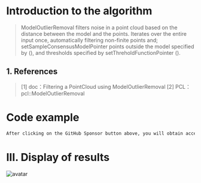 #  Introduction to the algorithm 

>  ModelOutlierRemoval filters noise in a point cloud based on the distance between the model and the points. Iterates over the entire input once, automatically filtering non-finite points and; setSampleConsensusModelPointer points outside the model specified by (), and thresholds specified by setThreholdFunctionPointer (). 

##  1. References 

>  [1] doc：Filtering a PointCloud using ModelOutlierRemoval [2] PCL：pcl::ModelOutlierRemoval 

#  Code example 

  ```python  
After clicking on the GitHub Sponsor button above, you will obtain access permissions to my private code repository ( https://github.com/slowlon/my_code_bar ) to view this blog code. By searching the code number of this blog, you can find the code you need, code number is: 2024020309574257926
  ```  
#  III. Display of results 

 ![avatar]( 20210211195635409.png) 


